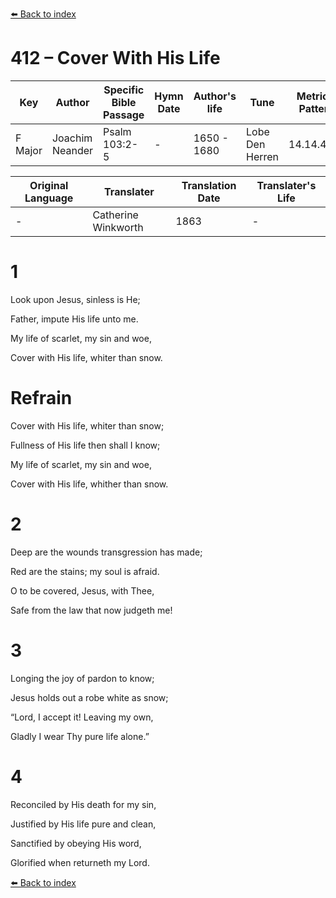 [⬅️ Back to index](../README.md)

# 412 – Cover With His Life

Key | Author   | Specific Bible Passage     |Hymn Date |Author's life |Tune |Metrical Pattern   |Composer/Source                                                                                        
-- | --------- | ---------------------------|----------|--------------|-----|-------------------|-------------   
F Major  | Joachim Neander      | Psalm 103:2-5 | -  | 1650 - 1680 | Lobe Den Herren | 14.14.4.7.8 | Chorale Book for England, 1863 

Original Language | Translater | Translation Date   | Translater's Life     
----------------- | --------- | --------------------|-------------   
\-  | Catherine Winkworth      | 1863 | -  | 1827 - 1878 



# 1

Look upon Jesus, sinless is He;

Father, impute His life unto me.

My life of scarlet, my sin and woe,

Cover with His life, whiter than snow.



# Refrain

Cover with His life, whiter than snow;

Fullness of His life then shall I know;

My life of scarlet, my sin and woe,

Cover with His life, whither than snow.



# 2

Deep are the wounds transgression has made;

Red are the stains; my soul is afraid.

O to be covered, Jesus, with Thee,

Safe from the law that now judgeth me!



# 3

Longing the joy of pardon to know;

Jesus holds out a robe white as snow;

“Lord, I accept it! Leaving my own,

Gladly I wear Thy pure life alone.”



# 4

Reconciled by His death for my sin,

Justified by His life pure and clean,

Sanctified by obeying His word,

Glorified when returneth my Lord.

[⬅️ Back to index](../README.md)
